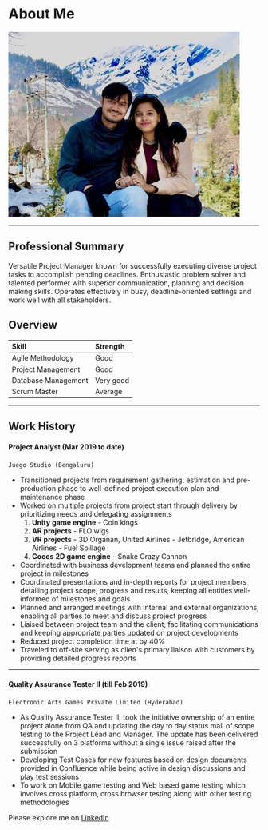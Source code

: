 

# About Me

![Img of cool Sravanthi](assets/privy-1.png)

* * *

## Professional Summary

Versatile Project Manager known for successfully executing diverse project tasks to accomplish pending deadlines. Enthusiastic problem solver and talented performer with superior communication, planning and decision making skills. Operates effectively in busy, deadline-oriented settings and work well with all stakeholders.

## Overview

| **Skill**        | **Strength**          |
|:-------------|:------------------|
| Agile Methodology   | Good |
| Project Management  | Good |
| Database Management  | Very good  |
| Scrum Master | Average |

* * *

## Work History

#### Project Analyst (Mar 2019 to date)

`Juego Studio (Bengaluru)`

* Transitioned projects from requirement gathering, estimation and pre-production phase to well-defined project execution plan and maintenance phase
* Worked on multiple projects from project start through delivery by prioritizing needs and delegating assignments
    1. **Unity game engine** - Coin kings
    2. **AR projects** - FLO wigs
    3. **VR projects** - 3D Organan, United Airlines - Jetbridge, American Airlines - Fuel Spillage
    4. **Cocos 2D game engine** - Snake Crazy Cannon
* Coordinated with business development teams and planned the entire project in milestones
* Coordinated presentations and in-depth reports for project members detailing project scope, progress and results, keeping all entities well-informed of milestones and goals
* Planned and arranged meetings with internal and external organizations, enabling all parties to meet and discuss project progress
* Liaised between project team and the client, facilitating communications and keeping appropriate parties updated on project developments
* Reduced project completion time at by 40%
* Traveled to off-site serving as clien's primary liaison with customers by providing detailed progress reports

* * *

#### Quality Assurance Tester II (till Feb 2019)

`Electronic Arts Games Private Limited (Hyderabad)`

* As Quality Assurance Tester II, took the initiative ownership of an entire project alone from QA and updating the day to day status mail of scope testing to the Project Lead and Manager. The update has been delivered successfully on 3 platforms without a single issue raised after the submission
* Developing Test Cases for new features based on design documents provided in Confluence while being active in design discussions and play test sessions
* To work on Mobile game testing and Web based game testing which involves cross platform, cross browser testing along with other testing methodologies


Please explore me on [LinkedIn](https://www.linkedin.com/in/sravanthi-surekutchi-269b93112/)


